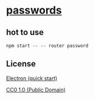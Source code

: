 # [passwords](https://github.com/brtmvdl/passwords)

## hot to use

```
npm start -- -- router password
```

## License

[Electron (quick start)](https://github.com/electron/electron-quick-start)

[CC0 1.0 (Public Domain)](LICENSE.md)
